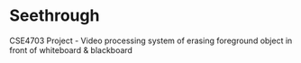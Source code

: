 # Seethrough
CSE4703 Project - Video processing system of erasing foreground object in front of whiteboard &amp; blackboard
